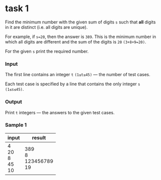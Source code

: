 # task 1

Find the minimum number with the given sum of digits `s`
such that **all** digits in it are distinct (i.e. all digits are unique).

For example, if `s=20`, then the answer is `389`. This is the minimum number in which all digits are different and the
sum of the digits is `20`
`(3+8+9=20)`.

For the given `s` print the required number.

### Input

The first line contains an integer `t` `(1≤t≤45)` — the number of test cases.

Each test case is specified by a line that contains the only integer `s` `(1≤s≤45)`.

### Output

Print `t` integers — the answers to the given test cases.

### Sample 1


| input                     | result                       |
|---------------------------|------------------------------|
| 4<br>20<br>8<br>45<br>10  | 389<br>8<br>123456789<br>19  |
